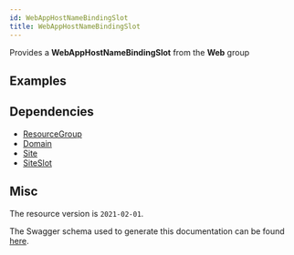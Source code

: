 ```yaml
---
id: WebAppHostNameBindingSlot
title: WebAppHostNameBindingSlot
---
```

Provides a **WebAppHostNameBindingSlot** from the **Web** group
## Examples
## Dependencies
- [ResourceGroup](../Resources/ResourceGroup.md)
- [Domain](../DomainRegistration/Domain.md)
- [Site](../Web/Site.md)
- [SiteSlot](../Web/SiteSlot.md)
## Misc
The resource version is `2021-02-01`.

The Swagger schema used to generate this documentation can be found [here](https://github.com/Azure/azure-rest-api-specs/tree/main/specification/web/resource-manager/Microsoft.Web/stable/2021-02-01/WebApps.json).

